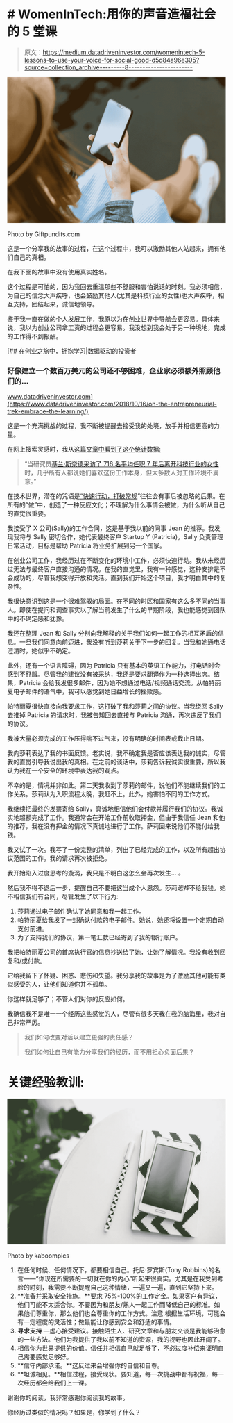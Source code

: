 # # WomenInTech:用你的声音造福社会的 5 堂课

> 原文：<https://medium.datadriveninvestor.com/womenintech-5-lessons-to-use-your-voice-for-social-good-d5d84a96e305?source=collection_archive---------8----------------------->

![](img/c0e02edf9183964b9fdf4a7adc64990c.png)

Photo by Giftpundits.com

这是一个分享我的故事的过程，在这个过程中，我可以激励其他人站起来，拥有他们自己的真相。

在我下面的故事中没有使用真实姓名。

这个过程是可怕的，因为我回去重温那些不舒服和害怕说话的时刻。我必须相信，为自己的信念大声疾呼，也会鼓励其他人(尤其是科技行业的女性)也大声疾呼，相互支持，团结起来，诚信地领导。

鉴于我一直在做的个人发展工作，我原以为在创业世界中导航会更容易。具体来说，我以为创业公司拿工资的过程会更容易。我没想到我会处于另一种境地，完成的工作得不到报酬。

[](https://www.datadriveninvestor.com/2018/10/16/on-the-entrepreneurial-trek-embrace-the-learning/) [## 在创业之旅中，拥抱学习|数据驱动的投资者

### 好像建立一个数百万美元的公司还不够困难，企业家必须额外照顾他们的…

www.datadriveninvestor.com](https://www.datadriveninvestor.com/2018/10/16/on-the-entrepreneurial-trek-embrace-the-learning/) 

这是一个充满挑战的过程，我不断被提醒去接受我的处境，放手并相信更高的力量。

在网上搜索灵感时，我从[这篇文章中看到了这个统计数据:](https://medium.com/tech-diversity-files/if-you-think-women-in-tech-is-just-a-pipeline-problem-you-haven-t-been-paying-attention-cb7a2073b996)

> “当研究员[基兰·斯奈德采访了 716 名平均任职 7 年后离开科技行业的女性](http://fortune.com/2014/10/02/women-leave-tech-culture/)时，几乎所有人都说她们喜欢这份工作本身，但大多数人对工作环境不满意。”

在技术世界，潜在的咒语是[“快速行动，打破常规](https://www.telegraph.co.uk/technology/2017/07/09/techs-motto-move-fast-break-things-has-limits/)”往往会有事后被忽略的后果。在所有的“做”中，创造了一种反应文化；不理解为什么事情会被做，为什么听从自己的直觉很重要。

我接受了 X 公司(Sally)的工作合同，这是基于我以前的同事 Jean 的推荐。我发现我将与 Sally 密切合作，她代表最终客户 Startup Y (Patricia)。Sally 负责管理日常活动，目标是帮助 Patricia 将业务扩展到另一个国家。

在创业公司工作，我经历过在不断变化的环境中工作，必须快速行动。我从未经历过无法与最终客户直接沟通的情况。在我的直觉里，我有一种感觉，这种安排是不会成功的，尽管我想变得开放和灵活。直到我们开始这个项目，我才明白其中的复杂性。

我很快意识到这是一个很难驾驭的局面。在不同的时区和国家有这么多不同的当事人。即使在提问和调查事实以了解当前发生了什么的早期阶段，我也能感觉到团队中的不确定感和犹豫。

我还在整理 Jean 和 Sally 分别向我解释的关于我们如何一起工作的相互矛盾的信息。一旦我们同意向前迈进，我没有听到莎莉关于下一步的回复。当我和她通电话澄清时，她似乎不确定。

此外，还有一个语言障碍，因为 Patricia 只有基本的英语工作能力，打电话时会感到不舒服。尽管我的建议没有被采纳，我还是要求翻译作为一种选择出席。结果，Patricia 会给我发很多邮件，因为她不想通过电话/视频通话交流。从帕特丽夏电子邮件的语气中，我可以感觉到她日益增长的挫败感。

帕特丽夏很快直接向我要求工作，这打破了我和莎莉之间的协议。当我绕回 Sally 去推掉 Patricia 的请求时，我被告知回去直接与 Patricia 沟通，再次违反了我们的协议。

我被大量必须完成的工作压得喘不过气来，没有明确的时间表或截止日期。

我向莎莉表达了我的书面反馈。老实说，我不确定我是否应该表达我的诚实，尽管我的直觉引导我说出我的真相。在之前的谈话中，莎莉告诉我诚实很重要，所以我认为我在一个安全的环境中表达我的观点。

不幸的是，情况并非如此。第二天我收到了莎莉的邮件，说他们不能继续我们的工作关系。莎莉认为入职流程太晚，我赶不上。此外，她害怕不同的工作方式。

我继续把最终的发票寄给 Sally，真诚地相信他们会付款并履行我们的协议。我诚实地超额完成了工作。我通常会在开始工作前收取押金，但由于我信任 Jean 和他的推荐，我在没有押金的情况下真诚地进行了工作。萨莉回来说他们不能付给我钱。

我又试了一次。我写了一份完整的清单，列出了已经完成的工作，以及所有超出协议范围的工作。我的请求再次被拒绝。

我开始陷入过度思考的漩涡，我只是不明白这怎么会再次发生… *。*

然后我不得不退后一步，提醒自己不要把这当成个人恩怨。莎莉*选择*不给我钱。她不相信我们有合同，尽管发生了以下行为:

1.  莎莉通过电子邮件确认了她同意和我一起工作。
2.  帕特丽夏给我发了一封确认付款的电子邮件。她说，她还将设置一个定期自动支付前进。
3.  为了支持我们的协议，第一笔汇款已经寄到了我的银行账户。

我把帕特丽夏公司的首席执行官的信息抄送给了她，让她了解情况。我没有收到回复和/或付款。

它给我留下了怀疑、困惑、悲伤和失望。我分享我的故事是为了激励其他可能有类似感受的人，让他们知道你并不孤单。

你这样就足够了；不管人们对你的反应如何。

我确信我不是唯一一个经历这些感觉的人，尽管有很多天我在我的脑海里，我对自己非常严厉。

> 我们如何改变对话以建立更强的责任感？
> 
> 我们如何让自己有能力分享我们的经历，而不用担心负面后果？

# **关键经验教训:**

![](img/bcc7de21812e875a80443e82ac9c6282.png)

Photo by kaboompics

1.  在任何时候、任何情况下，都要相信自己。托尼·罗宾斯(Tony Robbins)的名言——“你现在所需要的一切就在你的内心”听起来很真实。尤其是在我受到考验的时刻，我需要不断提醒自己这种情绪，一遍又一遍，直到它坚持下来。
2.  **准备并采取安全措施。**要求 75%-100%的工作定金。如果客户有异议，他们可能不太适合你。不要因为和朋友/熟人一起工作而降低自己的标准。如果他们尊重你，那么他们也会尊重你的工作方式。注意:根据生活环境，可能会有一定程度的灵活性；做最能让你感到安全和舒适的事情。
3.  **寻求支持** —虚心接受建议。接触陌生人、研究文章和与朋友交谈是我能够治愈的一些方法。他们为我提供了我以前不知道的资源，我的视野也因此开阔了。
4.  相信你为世界提供的价值。信任并相信自己就足够了，不必过度补偿来证明自己需要感觉足够好。
5.  **信守内部承诺。**这反过来会增强你的自信和自尊。
6.  **坦诚相见。**相信过程，接受现状。要知道，每一次挑战中都有祝福，每一次经历都会给我们上一课。

谢谢你的阅读，我非常感谢你阅读我的故事。

你经历过类似的情况吗？如果是，你学到了什么？